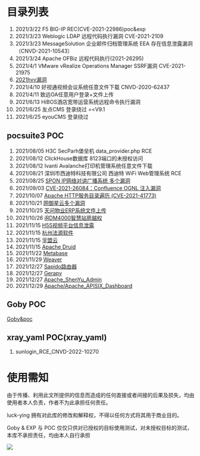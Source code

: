 # 目录列表
1. 2021/3/22 F5 BIG-IP REC(CVE-2021-22986)poc&exp
2. 2021/3/23 Weblogic LDAP 远程代码执行漏洞 CVE-2021-2109
3. 2021/3/23 MessageSolution 企业邮件归档管理系统 EEA 存在信息泄露漏洞（CNVD-2021-10543） 
4. 2021/3/24 Apache OFBiz  远程代码执行(2021-26295) 
5. 2021/4/1  VMware vRealize Operations Manager SSRF漏洞 CVE-2021-21975
6. [2021hvv漏洞](2021hvv漏洞)
7. 2021/4/10 好视通视频会议系统任意文件下载 CNVD-2020-62437
8. 2021/4/11 致远OA任意用户登录+文件上传
9. 2021/6/13 HiBOS酒店宽带运营系统远程命令执行漏洞
11. 2021/6/25 友点CMS 登录绕过 =<V9.1
12. 2021/6/25 eyouCMS 登录绕过
## pocsuite3 POC
1. 2021/08/05 H3C SecParh堡垒机 data_provider.php RCE
2. 2021/08/12 ClickHouse数据库 8123端口的未授权访问
3. 2021/08/12 Ivanti Avalanche打印机管理系统任意文件下载
4. 2021/08/21 深圳市西迪特科技有限公司 西迪特 WiFi Web管理系统 RCE
5. 2021/08/25 [SPON IP网络对讲广播系统 多个漏洞](SPON_IP网络对讲广播系统)
6. 2021/09/03 [CVE-2021-26084：Confluence OGNL 注入漏洞](Atlassian_Confluence)
7. 2021/10/07 [Apache HTTP服务目录遍历 (CVE-2021-41773)](Apache)
8. 2021/10/21 [网御星云多个漏洞](网御星云)
9. 2021/10/25 [天问物业ERP系统文件上传](天问物业ERP系统)
10. 2021/10/26 [iRDM4000智慧站房越权](iRDM4000智慧站房)
11. 2021/11/15 [H5S视频平台信息泄露](H5S视频平台)
12. 2021/11/15 [杭州法源软件](杭州法源软件)
13. 2021/11/15 [孚盟云](孚盟云)
14. 2021/11/15 [Apache Druid](Apache)
15. 2021/11/22 [Metabase](Metabase)
16. 2021/11/29 [Weaver](Weaver)
17. 2021/12/27 [Sapido路由器](Sapido)
18. 2021/12/27 [Gerapy](Gerapy)
19. 2021/12/27 [Apache_ShenYu_Admin](Apache_ShenYu_Admin)
20. 2021/12/29 [Apache/Apache_APISIX_Dashboard](Apache/Apache_APISIX_Dashboard)

## Goby POC
[Goby&poc](Goby&poc)

## xray_yaml POC(xray_yaml)
1. sunlogin_RCE_CNVD-2022-10270
# 使用需知
由于传播、利用此文所提供的信息而造成的任何直接或者间接的后果及损失，均由使用者本人负责，作者不为此承担任何责任。

luck-ying 拥有对此库的修改和解释权，不得以任何方式将其用于商业目的。

Goby & EXP 与 POC 仅仅只供对已授权的目标使用测试，对未授权目标的测试，本库不承担责任，均由本人自行承担

![](wx.png)
